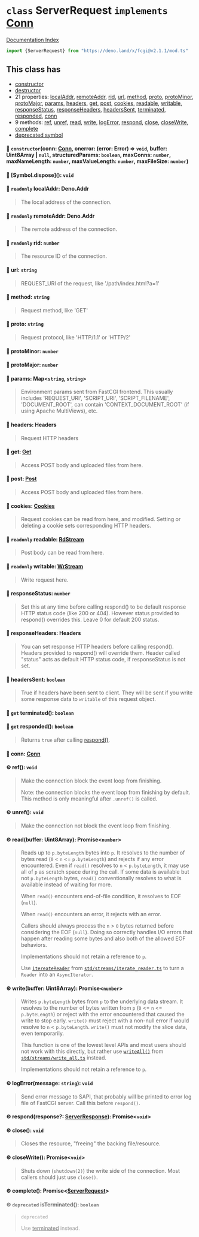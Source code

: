 # `class` ServerRequest `implements` [Conn](../interface.Conn/README.md)

[Documentation Index](../README.md)

```ts
import {ServerRequest} from "https://deno.land/x/fcgi@v2.1.1/mod.ts"
```

## This class has

- [constructor](#-constructorconn-conn-onerror-error-error--void-buffer-uint8array--null-structuredparams-boolean-maxconns-number-maxnamelength-number-maxvaluelength-number-maxfilesize-number)
- [destructor](#-symboldispose-void)
- 21 properties:
[localAddr](#-readonly-localaddr-denoaddr),
[remoteAddr](#-readonly-remoteaddr-denoaddr),
[rid](#-readonly-rid-number),
[url](#-url-string),
[method](#-method-string),
[proto](#-proto-string),
[protoMinor](#-protominor-number),
[protoMajor](#-protomajor-number),
[params](#-params-mapstring-string),
[headers](#-headers-headers),
[get](#-get-get),
[post](#-post-post),
[cookies](#-cookies-cookies),
[readable](#-readonly-readable-rdstream),
[writable](#-readonly-writable-wrstream),
[responseStatus](#-responsestatus-number),
[responseHeaders](#-responseheaders-headers),
[headersSent](#-headerssent-boolean),
[terminated](#-get-terminated-boolean),
[responded](#-get-responded-boolean),
[conn](#-conn-conn)
- 9 methods:
[ref](#-ref-void),
[unref](#-unref-void),
[read](#-readbuffer-uint8array-promisenumber),
[write](#-writebuffer-uint8array-promisenumber),
[logError](#-logerrormessage-string-void),
[respond](#-respondresponse-serverresponse-promisevoid),
[close](#-close-void),
[closeWrite](#-closewrite-promisevoid),
[complete](#-complete-promiseserverrequest)
- [deprecated symbol](#-deprecated-isterminated-boolean)


#### 🔧 `constructor`(conn: [Conn](../interface.Conn/README.md), onerror: (error: Error) => `void`, buffer: Uint8Array | `null`, structuredParams: `boolean`, maxConns: `number`, maxNameLength: `number`, maxValueLength: `number`, maxFileSize: `number`)



#### 🔨 \[Symbol.dispose](): `void`



#### 📄 `readonly` localAddr: Deno.Addr

> The local address of the connection.



#### 📄 `readonly` remoteAddr: Deno.Addr

> The remote address of the connection.



#### 📄 `readonly` rid: `number`

> The resource ID of the connection.



#### 📄 url: `string`

> REQUEST_URI of the request, like '/path/index.html?a=1'



#### 📄 method: `string`

> Request method, like 'GET'



#### 📄 proto: `string`

> Request protocol, like 'HTTP/1.1' or 'HTTP/2'



#### 📄 protoMinor: `number`



#### 📄 protoMajor: `number`



#### 📄 params: Map\<`string`, `string`>

> Environment params sent from FastCGI frontend. This usually includes 'REQUEST_URI', 'SCRIPT_URI', 'SCRIPT_FILENAME', 'DOCUMENT_ROOT', can contain 'CONTEXT_DOCUMENT_ROOT' (if using Apache MultiViews), etc.



#### 📄 headers: Headers

> Request HTTP headers



#### 📄 get: [Get](../class.Get/README.md)

> Access POST body and uploaded files from here.



#### 📄 post: [Post](../class.Post/README.md)

> Access POST body and uploaded files from here.



#### 📄 cookies: [Cookies](../class.Cookies/README.md)

> Request cookies can be read from here, and modified. Setting or deleting a cookie sets corresponding HTTP headers.



#### 📄 `readonly` readable: [RdStream](../class.RdStream/README.md)

> Post body can be read from here.



#### 📄 `readonly` writable: [WrStream](../class.WrStream/README.md)

> Write request here.



#### 📄 responseStatus: `number`

> Set this at any time before calling respond() to be default response HTTP status code (like 200 or 404). However status provided to respond() overrides this. Leave 0 for default 200 status.



#### 📄 responseHeaders: Headers

> You can set response HTTP headers before calling respond(). Headers provided to respond() will override them. Header called "status" acts as default HTTP status code, if responseStatus is not set.



#### 📄 headersSent: `boolean`

> True if headers have been sent to client. They will be sent if you write some response data to `writable` of this request object.



#### 📄 `get` terminated(): `boolean`



#### 📄 `get` responded(): `boolean`

> Returns `true` after calling [respond()](../class.ServerRequest/README.md#-respondresponse-serverresponse-promisevoid).



#### 📄 conn: [Conn](../interface.Conn/README.md)



#### ⚙ ref(): `void`

> Make the connection block the event loop from finishing.
> 
> Note: the connection blocks the event loop from finishing by default.
> This method is only meaningful after `.unref()` is called.



#### ⚙ unref(): `void`

> Make the connection not block the event loop from finishing.



#### ⚙ read(buffer: Uint8Array): Promise\<`number`>

> Reads up to `p.byteLength` bytes into `p`. It resolves to the number of
> bytes read (`0` < `n` <= `p.byteLength`) and rejects if any error
> encountered. Even if `read()` resolves to `n` < `p.byteLength`, it may
> use all of `p` as scratch space during the call. If some data is
> available but not `p.byteLength` bytes, `read()` conventionally resolves
> to what is available instead of waiting for more.
> 
> When `read()` encounters end-of-file condition, it resolves to EOF
> (`null`).
> 
> When `read()` encounters an error, it rejects with an error.
> 
> Callers should always process the `n` > `0` bytes returned before
> considering the EOF (`null`). Doing so correctly handles I/O errors that
> happen after reading some bytes and also both of the allowed EOF
> behaviors.
> 
> Implementations should not retain a reference to `p`.
> 
> Use
> [`itereateReader`](https://deno.land/std/streams/iterate_reader.ts?s=iterateReader)
> from
> [`std/streams/iterate_reader.ts`](https://deno.land/std/streams/iterate_reader.ts)
> to turn a `Reader` into an `AsyncIterator`.



#### ⚙ write(buffer: Uint8Array): Promise\<`number`>

> Writes `p.byteLength` bytes from `p` to the underlying data stream. It
> resolves to the number of bytes written from `p` (`0` <= `n` <=
> `p.byteLength`) or reject with the error encountered that caused the
> write to stop early. `write()` must reject with a non-null error if
> would resolve to `n` < `p.byteLength`. `write()` must not modify the
> slice data, even temporarily.
> 
> This function is one of the lowest
> level APIs and most users should not work with this directly, but rather use
> [`writeAll()`](https://deno.land/std/streams/write_all.ts?s=writeAll) from
> [`std/streams/write_all.ts`](https://deno.land/std/streams/write_all.ts)
> instead.
> 
> Implementations should not retain a reference to `p`.



#### ⚙ logError(message: `string`): `void`

> Send error message to SAPI, that probably will be printed to error log file of FastCGI server.
> Call this before `respond()`.



#### ⚙ respond(response?: [ServerResponse](../interface.ServerResponse/README.md)): Promise\<`void`>



#### ⚙ close(): `void`

> Closes the resource, "freeing" the backing file/resource.



#### ⚙ closeWrite(): Promise\<`void`>

> Shuts down (`shutdown(2)`) the write side of the connection. Most
> callers should just use `close()`.



#### ⚙ complete(): Promise\<[ServerRequest](../class.ServerRequest/README.md)>



<div style="opacity:0.6">

#### ⚙ `deprecated` isTerminated(): `boolean`

> `deprecated`
> 
> Use [terminated](../class.ServerRequest/README.md#-get-terminated-boolean) instead.



</div>

